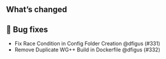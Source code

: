 ## What’s changed

## 🐛 Bug fixes

- Fix Race Condition in Config Folder Creation @dfigus (#331)
- Remove Duplicate WG++ Build in Dockerfile @dfigus (#332)
